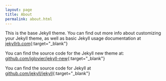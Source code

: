 ```yaml
---
layout: page
title: About
permalink: about.html
---
```


This is the base Jekyll theme. You can find out more info about customizing your Jekyll theme, as well as basic Jekyll usage documentation at [jekyllrb.com](http://jekyllrb.com/){:target="_blank"}

You can find the source code for the Jekyll new theme at: [github.com/jglovier/jekyll-new](https://github.com/jglovier/jekyll-new){:target="_blank"}

You can find the source code for Jekyll at [github.com/jekyll/jekyll](https://github.com/jekyll/jekyll){:target="_blank"}
